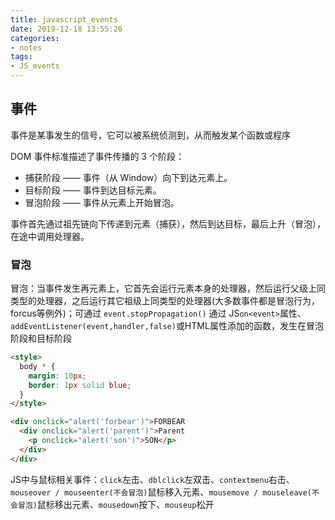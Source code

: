 ```yaml
---
title: javascript_events
date: 2019-12-18 13:55:26
categories:
- notes
tags:
- JS_events
---
```

## 事件
事件是某事发生的信号，它可以被系统侦测到，从而触发某个函数或程序

DOM 事件标准描述了事件传播的 3 个阶段：

- 捕获阶段 —— 事件（从 Window）向下到达元素上。
- 目标阶段 —— 事件到达目标元素。
- 冒泡阶段 —— 事件从元素上开始冒泡。

事件首先通过祖先链向下传递到元素（捕获），然后到达目标，最后上升（冒泡），在途中调用处理器。

### 冒泡

冒泡：当事件发生再元素上，它首先会运行元素本身的处理器，然后运行父级上同类型的处理器，之后运行其它祖级上同类型的处理器(大多数事件都是冒泡行为，forcus等例外)；可通过 `event.stopPropagation()`
通过 JS`on<event>`属性、`addEventListener(event,handler,false)`或HTML属性添加的函数，发生在冒泡阶段和目标阶段

```html
<style>
  body * {
    margin: 10px;
    border: 1px solid blue;
  }
</style>

<div onclick="alert('forbear')">FORBEAR
  <div onclick="alert('parent')">Parent
    <p onclick="alert('son')">SON</p>
  </div>
</div>

```


JS中与鼠标相关事件：`click`左击、`dblclick`左双击、`contextmenu`右击、`mouseover / mouseenter(不会冒泡)`鼠标移入元素、`mousemove / mouseleave(不会冒泡)`鼠标移出元素、`mousedown`按下、`mouseup`松开


